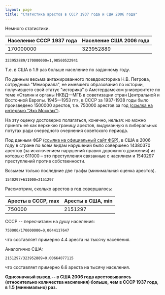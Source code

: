 ```yaml
---
layout: page
title: "Статистика арестов в СССР 1937 года и США 2006 года"
---
```


Немного статистики.

| Население СССР 1937 года | Население США 2006 года |
|--------------------------|-------------------------|
|           170000000      |             323952889   |

    323952889/170000000=1,90560522941

Т.е. в США в 1.9 раз больше население по заданному году.


По данным весьма ангажированного псевдоисторика Н.В. Петрова, сотрудника "Мемориала", не имевшего образования по истории, получившего свой статус "историка" в Амстердамском университете по теме «Сталин и органы НКВД—МГБ в советизации стран Центральной и Восточной Европы. 1945—1953 гг», в СССР за 1937-1938 годы было произведено 1500000 арестов, т.е. 750000 арестов за год [(ссылка на интервью "Эхо Москвы")](http://echo.msk.ru/programs/sorokina/677212-echo/). 

На эту оценку достоверно полагаться, конечно, нельзя: но можно принять её как верхнюю границу арестов, выдуманную в либеральных потугах ради очередного очернения советского периода.

Под данным ФБР [(ссылка на официальный сайт ФБР)](https://ucr.fbi.gov/crime-in-the-u.s/2006), в США в 2006 году в стране по всем видам нарушений было совершено 14380370 арестов (за исключением нарушений правил дорожного движения) из которых: 611000 – это преступления связанные с насилием и 1540297 преступлений против собственности.

Возьмем только последние две графы (минимальная оценка арестов).

    1540297+611000=2151297

Рассмотрим, сколько арестов в год совершалось:

| Аресты в СССР, max | Аресты в США, min |
|--------------------|-------------------|
|             750000 |           2151297 |

СССР -- пересчитаем на душу населения:

    750000/170000000=0,0044117647

что составляет примерно 4.4 ареста на тысячу населения.

Аналогично США:

    2151297/323952889=0,00664077115

что составляет примерно 6.6 ареста на тысячу населения.

**Однозначный вывод -- в США 2006 года арестовывалось (относительно количества насиления) больше, чем в СССР 1937 года, в 1.5 (минимально) раз.**
<!--ed-->